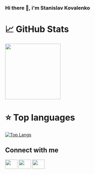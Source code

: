 
### Hi there 👋, i'm Stanislav Kovalenko

# &#x1f4c8; GitHub Stats

<img height="180em" src="https://github-readme-stats.vercel.app/api?username=skovdev&show_icons=true&hide_border=true&&count_private=true&include_all_commits=true" />

# &#11088; Top languages

[![Top Langs](https://github-readme-stats.vercel.app/api/top-langs/?username=skovdev)](https://github.com/anuraghazra/github-readme-stats)


## Connect with me
<p align="left">
<a href="https://www.linkedin.com/in/stanislav-kovalenko/" target="blank"><img align="center" src="https://cdn.jsdelivr.net/npm/simple-icons@3.0.1/icons/linkedin.svg" alt="" height="30" width="40" /></a>
<a href="your link" target="blank"><img align="center" src="https://cdn.jsdelivr.net/npm/simple-icons@3.0.1/icons/telegram.svg" alt="" height="30" width="40" /></a>
<a href="skype:kov.stanislav.2601?chat" target="blank"><img align="center" src="https://cdn.jsdelivr.net/npm/simple-icons@3.0.1/icons/skype.svg" alt="" height="30" width="40" /></a>
</p>
